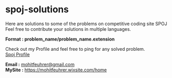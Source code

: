 # spoj-solutions
Here are solutions to some of the problems on competitive coding site SPOJ<br>
Feel free to contribute your solutions in multiple languages.<br>

<strong>Format : problem_name/problem_name.extension</strong><br>

Check out my Profile and feel free to ping for any solved problem.<br>
<a href = "http://www.spoj.com/users/mkfeuhrer"> Spoj Profile </a><br>

<strong>Email :</strong> mohitfeuhrer@gmail.com<br>
<strong>MySite :</strong> https://mohitfeuhrer.wixsite.com/home<br>
